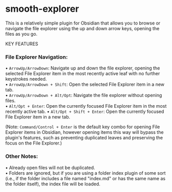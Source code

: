 # smooth-explorer

This is a relatively simple plugin for Obsidian that allows you to browse or navigate the file explorer using the up and down arrow keys, opening the files as you go.  

KEY FEATURES

### File Explorer Navigation:  
• `ArrowUp/ArrowDown`: Navigate up and down the file explorer, opening the selected File Explorer item in the most recently active leaf with no further keystrokes needed.  
• `ArrowUp/ArrowDown + Shift`: Open the selected File Explorer item in a new tab.  
• `ArrowUp/ArrowDown + Alt/Opt`: Navigate the file explorer without opening files.  
• `Alt/Opt + Enter`: Open the currently focused File Explorer item in the most recently active tab. 
• `Alt/Opt + Shift + Enter`: Open the currently focused File Explorer item in a new tab.

(Note: `Command/Control + Enter` is the default key combo for opening File Explorer items in Obsidian, however opening items this way will bypass the plugin's features, such as preventing duplicated leaves and preserving the focus on the File Explorer.)

### Other Notes:
• Already open files will not be duplicated.  
• Folders are ignored, but if you are using a folder index plugin of some sort (i.e., if the folder includes a file named "index.md" or has the same name as the folder itself), the index file will be loaded.  

